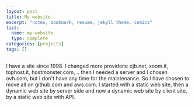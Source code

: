 ```yaml
---
layout: post
title: My website
excerpt: "notes, bookmark, resume, jekyll theme, comics"
list:
  name: my-website
  type: complete
categories: [projects]
tags: []
---
```

I have a site since 1998. I changed more providers: cjb.net, xoom.it, tophost.it, hostmonster.com, .. then I needed a server and I chosen ovh.com, but I don't have any time for the maintenance. So I have chosen to move all on github.com and aws.com. I started with a static web site, then a dynamic web site by server side and now a dynamic web site by client site, by a static web site with API.
